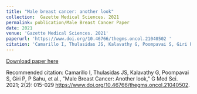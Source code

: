 ```yaml
---
title: "Male breast cancer: another look"
collection:  Gazette Medical Sciences. 2021
permalink: publication/Male Breast Cancer Paper
date: 2021
venue: 'Gazette Medical Sciences. 2021'
paperurl: 'https://www.doi.org/10.46766/thegms.oncol.21040502 '
citation: 'Camarillo I, Thulasidas JS, Kalavathy G, Poompavai S, Giri P, P Sahu, et al., "Male Breast Cancer: Another look," G Med Sci. 2021; 2(2): 015-029 https://www.doi.org/10.46766/thegms.oncol.21040502 '
---
```


[Download paper here](https://www.doi.org/10.46766/thegms.oncol.21040502)

Recommended citation: Camarillo I, Thulasidas JS, Kalavathy G, Poompavai S, Giri P, P Sahu, et al., "Male Breast Cancer: Another look," G Med Sci. 2021; 2(2): 015-029 https://www.doi.org/10.46766/thegms.oncol.21040502.


